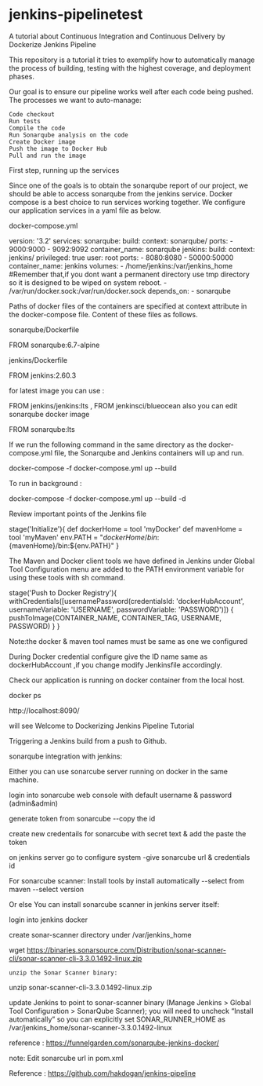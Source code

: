# jenkins-pipelinetest

A tutorial about Continuous Integration and Continuous Delivery by Dockerize Jenkins Pipeline

This repository is a tutorial it tries to exemplify how to automatically manage the process of building, testing with the highest coverage, and deployment phases.

Our goal is to ensure our pipeline works well after each code being pushed. The processes we want to auto-manage:

    Code checkout
    Run tests
    Compile the code
    Run Sonarqube analysis on the code
    Create Docker image
    Push the image to Docker Hub
    Pull and run the image

First step, running up the services

Since one of the goals is to obtain the sonarqube report of our project, we should be able to access sonarqube from the jenkins service. Docker compose is a best choice to run services working together. We configure our application services in a yaml file as below.

docker-compose.yml

version: '3.2'
services:
  sonarqube:
    build:
      context: sonarqube/
    ports:
      - 9000:9000
      - 9092:9092
    container_name: sonarqube
  jenkins:
    build:
      context: jenkins/
    privileged: true
    user: root
    ports:
      - 8080:8080
      - 50000:50000
    container_name: jenkins
    volumes:
      - /home/jenkins:/var/jenkins_home #Remember that,if you dont want a permanent directory use  tmp directory so it is  designed to be wiped on system reboot.
      - /var/run/docker.sock:/var/run/docker.sock
    depends_on:
      - sonarqube

Paths of docker files of the containers are specified at context attribute in the docker-compose file. Content of these files as follows.

sonarqube/Dockerfile

FROM sonarqube:6.7-alpine

jenkins/Dockerfile

FROM jenkins:2.60.3

for latest image you can use :

FROM jenkins/jenkins:lts , FROM jenkinsci/blueocean 
also you can edit sonarqube docker image 

FROM sonarqube:lts

If we run the following command in the same directory as the docker-compose.yml file, the Sonarqube and Jenkins containers will up and run.

docker-compose -f docker-compose.yml up --build 

To run in background :

docker-compose -f docker-compose.yml up --build -d


Review important points of the Jenkins file

stage('Initialize'){
    def dockerHome = tool 'myDocker'
    def mavenHome  = tool 'myMaven'
    env.PATH = "${dockerHome}/bin:${mavenHome}/bin:${env.PATH}"
}

The Maven and Docker client tools we have defined in Jenkins under Global Tool Configuration menu are added to the PATH environment variable for using these tools with sh command.

stage('Push to Docker Registry'){
    withCredentials([usernamePassword(credentialsId: 'dockerHubAccount', usernameVariable: 'USERNAME', passwordVariable: 'PASSWORD')]) {
        pushToImage(CONTAINER_NAME, CONTAINER_TAG, USERNAME, PASSWORD)
    }
}

Note:the docker & maven tool names must be same as one we configured

During Docker credential configure give the ID name same as dockerHubAccount ,if you change modify Jenkinsfile accordingly.

Check our application is running on docker container from the local host.

docker ps

http://localhost:8090/

will see Welcome to Dockerizing Jenkins Pipeline Tutorial

Triggering a Jenkins build from a push to Github.

sonarqube integration with jenkins:

Either you can use sonarcube server running on docker in the same machine.

login into sonarcube web console with default username & password (admin&admin)

generate token from sonarcube --copy the id 

create new credentails for sonarcube with secret text & add the paste the token

on jenkins server go to configure system -give sonarcube url & credentials id 

For sonarcube scanner: Install tools by install automatically --select from maven --select version

Or else You can install sonarcube scanner in jenkins server itself:

login into jenkins docker

create sonar-scanner directory under /var/jenkins_home

wget https://binaries.sonarsource.com/Distribution/sonar-scanner-cli/sonar-scanner-cli-3.3.0.1492-linux.zip


    unzip the Sonar Scanner binary:

unzip sonar-scanner-cli-3.3.0.1492-linux.zip

update Jenkins to point to sonar-scanner binary (Manage Jenkins > Global Tool Configuration > SonarQube Scanner); you will need to uncheck “Install automatically” so you can explicitly set SONAR_RUNNER_HOME as /var/jenkins_home/sonar-scanner-3.3.0.1492-linux

reference : https://funnelgarden.com/sonarqube-jenkins-docker/






note: Edit sonarcube url in pom.xml


Reference : https://github.com/hakdogan/jenkins-pipeline



